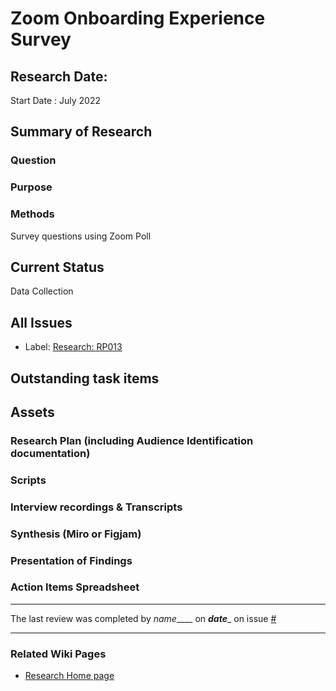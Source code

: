 # Zoom Onboarding Experience Survey

## Research Date: 
Start Date : July 2022

## Summary of Research 

### Question

### Purpose

### Methods
Survey questions using Zoom Poll

## Current Status
Data Collection

## All Issues
- Label: [Research: RP013](https://github.com/hackforla/website/labels/Research%3A%20RP013)

## Outstanding task items

## Assets

### Research Plan (including Audience Identification documentation)

### Scripts

### Interview recordings & Transcripts

### Synthesis (Miro or Figjam)

### Presentation of Findings	

### Action Items Spreadsheet

---
The last review was completed by _name_____ on ___date____ on issue [#](https://github.com/hackforla/website/issues/____)

---
### Related Wiki Pages
- [Research Home page](Research)
